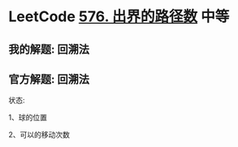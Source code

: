 # LeetCode [576. 出界的路径数](https://leetcode-cn.com/problems/out-of-boundary-paths/) 中等



## 我的解题: 回溯法



## 官方解题: 回溯法

状态:

1、球的位置

2、可以的移动次数


